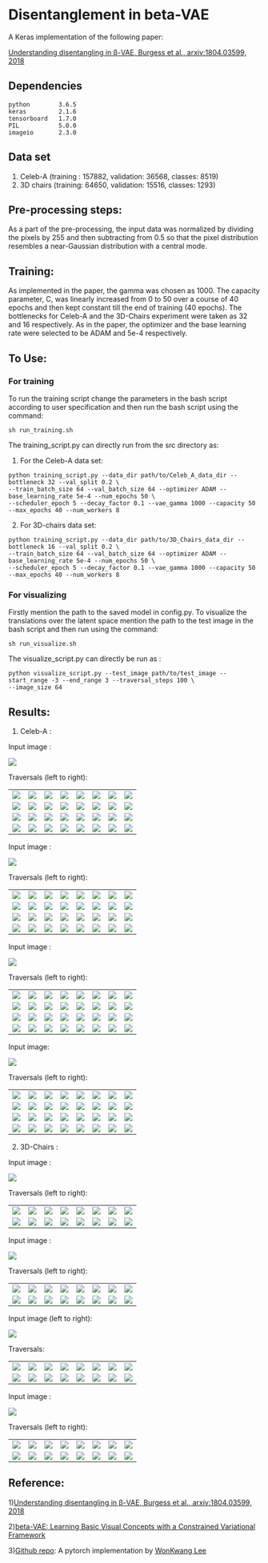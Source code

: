 # Disentanglement in beta-VAE

A Keras implementation of the following paper:
 
[Understanding disentangling in β-VAE, Burgess et al., arxiv:1804.03599, 2018](https://arxiv.org/abs/1804.03599)

## Dependencies
 ```
python        3.6.5
keras         2.1.6
tensorboard   1.7.0
PIL           5.0.0
imageio       2.3.0
```
## Data set
1) Celeb-A (training : 157882, validation: 36568, classes: 8519)
2) 3D chairs (training: 64650, validation: 15516, classes: 1293)

## Pre-processing steps:
As a part of the pre-processing, the input data
was normalized by dividing the pixels by 255 and then subtracting from 0.5 so that the pixel distribution resembles a
near-Gaussian distribution with a central mode.

## Training:
As implemented in the paper, the gamma was chosen as 1000. The capacity parameter, C, was linearly increased from 0 to
50 over a course of 40 epochs and then kept constant till the end of training (40 epochs). The bottlenecks for Celeb-A and 
the 3D-Chairs experiment were taken as 32 and 16 respectively. As in the paper, the optimizer and the base learning rate 
were selected to be ADAM and 5e-4 respectively.
 
## To Use:
### For training
To run the training script change the parameters in the bash script according to user specification and then 
run the bash script using the command:
```
sh run_training.sh 
```
The training_script.py can directly run from the src directory as:

1) For the Celeb-A data set:
```
python training_script.py --data_dir path/to/Celeb_A_data_dir --bottleneck 32 --val_split 0.2 \
--train_batch_size 64 --val_batch_size 64 --optimizer ADAM --base_learning_rate 5e-4 --num_epochs 50 \
--scheduler_epoch 5 --decay_factor 0.1 --vae_gamma 1000 --capacity 50 --max_epochs 40 --num_workers 8 
```
2) For 3D-chairs data set:

```
python training_script.py --data_dir path/to/3D_Chairs_data_dir --bottleneck 16 --val_split 0.2 \
--train_batch_size 64 --val_batch_size 64 --optimizer ADAM --base_learning_rate 5e-4 --num_epochs 50 \
--scheduler_epoch 5 --decay_factor 0.1 --vae_gamma 1000 --capacity 50 --max_epochs 40 --num_workers 8
```
### For visualizing 
Firstly mention the path to the saved model in config.py. To visualize the translations over the latent space 
mention the path to the test image in the bash script and then run using the command:

```
sh run_visualize.sh
```
The visualize_script.py can directly be run as :

```
python visualize_script.py --test_image path/to/test_image --start_range -3 --end_range 3 --traversal_steps 100 \
--image_size 64
```

## Results:

1) Celeb-A :

Input image : 

![](test_images/Celeb_A/celeba_test_1.jpg)

Traversals (left to right):

| | | | | | | | |
|:-------------------------:|:-------------------------:|:-------------------------:|:-------------------------:|:-------------------------:|:-------------------------:|:-------------------------:|:-------------------------:|
|![](generated_gifs/celeba_test_1/z_1.gif)|![](generated_gifs/celeba_test_1/z_2.gif)|![](generated_gifs/celeba_test_1/z_3.gif)|![](generated_gifs/celeba_test_1/z_4.gif)|![](generated_gifs/celeba_test_1/z_5.gif)|![](generated_gifs/celeba_test_1/z_6.gif)|![](generated_gifs/celeba_test_1/z_7.gif)|![](generated_gifs/celeba_test_1/z_8.gif)|
|![](generated_gifs/celeba_test_1/z_9.gif)|![](generated_gifs/celeba_test_1/z_10.gif)|![](generated_gifs/celeba_test_1/z_11.gif)|![](generated_gifs/celeba_test_1/z_12.gif)|![](generated_gifs/celeba_test_1/z_13.gif)|![](generated_gifs/celeba_test_1/z_14.gif)|![](generated_gifs/celeba_test_1/z_15.gif)|![](generated_gifs/celeba_test_1/z_16.gif)|
|![](generated_gifs/celeba_test_1/z_17.gif)|![](generated_gifs/celeba_test_1/z_18.gif)|![](generated_gifs/celeba_test_1/z_19.gif)|![](generated_gifs/celeba_test_1/z_20.gif)|![](generated_gifs/celeba_test_1/z_21.gif)|![](generated_gifs/celeba_test_1/z_22.gif)|![](generated_gifs/celeba_test_1/z_23.gif)|![](generated_gifs/celeba_test_1/z_24.gif)|
|![](generated_gifs/celeba_test_1/z_25.gif)|![](generated_gifs/celeba_test_1/z_26.gif)|![](generated_gifs/celeba_test_1/z_27.gif)|![](generated_gifs/celeba_test_1/z_28.gif)|![](generated_gifs/celeba_test_1/z_29.gif)|![](generated_gifs/celeba_test_1/z_30.gif)|![](generated_gifs/celeba_test_1/z_31.gif)|![](generated_gifs/celeba_test_1/z_32.gif)|

Input image : 

![](test_images/Celeb_A/celeba_test_2.jpg)

Traversals (left to right):

| | | | | | | | |
|:-------------------------:|:-------------------------:|:-------------------------:|:-------------------------:|:-------------------------:|:-------------------------:|:-------------------------:|:-------------------------:|
|![](generated_gifs/celeba_test_2/z_1.gif)|![](generated_gifs/celeba_test_2/z_2.gif)|![](generated_gifs/celeba_test_2/z_3.gif)|![](generated_gifs/celeba_test_2/z_4.gif)|![](generated_gifs/celeba_test_2/z_5.gif)|![](generated_gifs/celeba_test_2/z_6.gif)|![](generated_gifs/celeba_test_2/z_7.gif)|![](generated_gifs/celeba_test_2/z_8.gif)|
|![](generated_gifs/celeba_test_2/z_9.gif)|![](generated_gifs/celeba_test_2/z_10.gif)|![](generated_gifs/celeba_test_2/z_11.gif)|![](generated_gifs/celeba_test_2/z_12.gif)|![](generated_gifs/celeba_test_2/z_13.gif)|![](generated_gifs/celeba_test_2/z_12.gif)|![](generated_gifs/celeba_test_2/z_15.gif)|![](generated_gifs/celeba_test_2/z_16.gif)|
|![](generated_gifs/celeba_test_2/z_17.gif)|![](generated_gifs/celeba_test_2/z_18.gif)|![](generated_gifs/celeba_test_2/z_18.gif)|![](generated_gifs/celeba_test_2/z_20.gif)|![](generated_gifs/celeba_test_2/z_21.gif)|![](generated_gifs/celeba_test_2/z_22.gif)|![](generated_gifs/celeba_test_2/z_23.gif)|![](generated_gifs/celeba_test_2/z_24.gif)|
|![](generated_gifs/celeba_test_2/z_25.gif)|![](generated_gifs/celeba_test_2/z_26.gif)|![](generated_gifs/celeba_test_2/z_27.gif)|![](generated_gifs/celeba_test_2/z_28.gif)|![](generated_gifs/celeba_test_2/z_29.gif)|![](generated_gifs/celeba_test_2/z_30.gif)|![](generated_gifs/celeba_test_2/z_31.gif)|![](generated_gifs/celeba_test_2/z_32.gif)|

Input image : 

![](test_images/Celeb_A/celeba_test_3.jpg)

Traversals (left to right):

| | | | | | | | |
|:-------------------------:|:-------------------------:|:-------------------------:|:-------------------------:|:-------------------------:|:-------------------------:|:-------------------------:|:-------------------------:|
|![](generated_gifs/celeba_test_3/z_1.gif)|![](generated_gifs/celeba_test_3/z_2.gif)|![](generated_gifs/celeba_test_3/z_3.gif)|![](generated_gifs/celeba_test_3/z_4.gif)|![](generated_gifs/celeba_test_3/z_5.gif)|![](generated_gifs/celeba_test_3/z_6.gif)|![](generated_gifs/celeba_test_3/z_7.gif)|![](generated_gifs/celeba_test_3/z_8.gif)|
|![](generated_gifs/celeba_test_3/z_9.gif)|![](generated_gifs/celeba_test_3/z_10.gif)|![](generated_gifs/celeba_test_3/z_11.gif)|![](generated_gifs/celeba_test_3/z_12.gif)|![](generated_gifs/celeba_test_3/z_13.gif)|![](generated_gifs/celeba_test_3/z_12.gif)|![](generated_gifs/celeba_test_3/z_15.gif)|![](generated_gifs/celeba_test_3/z_16.gif)|
|![](generated_gifs/celeba_test_3/z_17.gif)|![](generated_gifs/celeba_test_3/z_18.gif)|![](generated_gifs/celeba_test_3/z_18.gif)|![](generated_gifs/celeba_test_3/z_20.gif)|![](generated_gifs/celeba_test_3/z_21.gif)|![](generated_gifs/celeba_test_3/z_22.gif)|![](generated_gifs/celeba_test_3/z_23.gif)|![](generated_gifs/celeba_test_3/z_24.gif)|
|![](generated_gifs/celeba_test_3/z_25.gif)|![](generated_gifs/celeba_test_3/z_26.gif)|![](generated_gifs/celeba_test_3/z_27.gif)|![](generated_gifs/celeba_test_3/z_28.gif)|![](generated_gifs/celeba_test_3/z_29.gif)|![](generated_gifs/celeba_test_3/z_30.gif)|![](generated_gifs/celeba_test_3/z_31.gif)|![](generated_gifs/celeba_test_3/z_32.gif)|

Input image: 

![](test_images/Celeb_A/celeba_test_4.jpg)

Traversals (left to right):

| | | | | | | | |
|:-------------------------:|:-------------------------:|:-------------------------:|:-------------------------:|:-------------------------:|:-------------------------:|:-------------------------:|:-------------------------:|
|![](generated_gifs/celeba_test_4/z_1.gif)|![](generated_gifs/celeba_test_4/z_2.gif)|![](generated_gifs/celeba_test_4/z_3.gif)|![](generated_gifs/celeba_test_4/z_4.gif)|![](generated_gifs/celeba_test_4/z_5.gif)|![](generated_gifs/celeba_test_4/z_6.gif)|![](generated_gifs/celeba_test_4/z_7.gif)|![](generated_gifs/celeba_test_4/z_8.gif)|
|![](generated_gifs/celeba_test_4/z_9.gif)|![](generated_gifs/celeba_test_4/z_10.gif)|![](generated_gifs/celeba_test_4/z_11.gif)|![](generated_gifs/celeba_test_4/z_12.gif)|![](generated_gifs/celeba_test_4/z_13.gif)|![](generated_gifs/celeba_test_4/z_12.gif)|![](generated_gifs/celeba_test_4/z_15.gif)|![](generated_gifs/celeba_test_4/z_16.gif)|
|![](generated_gifs/celeba_test_4/z_17.gif)|![](generated_gifs/celeba_test_4/z_18.gif)|![](generated_gifs/celeba_test_4/z_18.gif)|![](generated_gifs/celeba_test_4/z_20.gif)|![](generated_gifs/celeba_test_4/z_21.gif)|![](generated_gifs/celeba_test_4/z_22.gif)|![](generated_gifs/celeba_test_4/z_23.gif)|![](generated_gifs/celeba_test_4/z_24.gif)|
|![](generated_gifs/celeba_test_4/z_25.gif)|![](generated_gifs/celeba_test_4/z_26.gif)|![](generated_gifs/celeba_test_4/z_27.gif)|![](generated_gifs/celeba_test_4/z_28.gif)|![](generated_gifs/celeba_test_4/z_29.gif)|![](generated_gifs/celeba_test_4/z_30.gif)|![](generated_gifs/celeba_test_4/z_31.gif)|![](generated_gifs/celeba_test_4/z_32.gif)|

2) 3D-Chairs :

Input image : 

![](test_images/3D_Chairs/3dchairs_test_1.png)

Traversals (left to right):

| | | | | | | | |
|:-------------------------:|:-------------------------:|:-------------------------:|:-------------------------:|:-------------------------:|:-------------------------:|:-------------------------:|:-------------------------:|
|![](generated_gifs/3dchairs_test_1/z_1.gif)|![](generated_gifs/3dchairs_test_1/z_2.gif)|![](generated_gifs/3dchairs_test_1/z_3.gif)|![](generated_gifs/3dchairs_test_1/z_4.gif)|![](generated_gifs/3dchairs_test_1/z_5.gif)|![](generated_gifs/3dchairs_test_1/z_6.gif)|![](generated_gifs/3dchairs_test_1/z_7.gif)|![](generated_gifs/3dchairs_test_1/z_8.gif)|
|![](generated_gifs/3dchairs_test_1/z_9.gif)|![](generated_gifs/3dchairs_test_1/z_10.gif)|![](generated_gifs/3dchairs_test_1/z_11.gif)|![](generated_gifs/3dchairs_test_1/z_12.gif)|![](generated_gifs/3dchairs_test_1/z_13.gif)|![](generated_gifs/3dchairs_test_1/z_14.gif)|![](generated_gifs/3dchairs_test_1/z_15.gif)|![](generated_gifs/3dchairs_test_1/z_16.gif)|

Input image : 

![](test_images/3D_Chairs/3dchairs_test_2.png)

Traversals (left to right): 

| | | | | | | | |
|:-------------------------:|:-------------------------:|:-------------------------:|:-------------------------:|:-------------------------:|:-------------------------:|:-------------------------:|:-------------------------:|
|![](generated_gifs/3dchairs_test_2/z_1.gif)|![](generated_gifs/3dchairs_test_2/z_2.gif)|![](generated_gifs/3dchairs_test_2/z_3.gif)|![](generated_gifs/3dchairs_test_2/z_4.gif)|![](generated_gifs/3dchairs_test_2/z_5.gif)|![](generated_gifs/3dchairs_test_2/z_6.gif)|![](generated_gifs/3dchairs_test_2/z_7.gif)|![](generated_gifs/3dchairs_test_2/z_8.gif)|
|![](generated_gifs/3dchairs_test_2/z_9.gif)|![](generated_gifs/3dchairs_test_2/z_10.gif)|![](generated_gifs/3dchairs_test_2/z_11.gif)|![](generated_gifs/3dchairs_test_2/z_12.gif)|![](generated_gifs/3dchairs_test_2/z_13.gif)|![](generated_gifs/3dchairs_test_2/z_14.gif)|![](generated_gifs/3dchairs_test_2/z_15.gif)|![](generated_gifs/3dchairs_test_2/z_16.gif)|

Input image (left to right): 

![](test_images/3D_Chairs/3dchairs_test_3.png)

Traversals: 

| | | | | | | | |
|:-------------------------:|:-------------------------:|:-------------------------:|:-------------------------:|:-------------------------:|:-------------------------:|:-------------------------:|:-------------------------:|
|![](generated_gifs/3dchairs_test_3/z_1.gif)|![](generated_gifs/3dchairs_test_3/z_2.gif)|![](generated_gifs/3dchairs_test_3/z_3.gif)|![](generated_gifs/3dchairs_test_3/z_4.gif)|![](generated_gifs/3dchairs_test_3/z_5.gif)|![](generated_gifs/3dchairs_test_3/z_6.gif)|![](generated_gifs/3dchairs_test_3/z_7.gif)|![](generated_gifs/3dchairs_test_3/z_8.gif)|
|![](generated_gifs/3dchairs_test_3/z_9.gif)|![](generated_gifs/3dchairs_test_3/z_10.gif)|![](generated_gifs/3dchairs_test_3/z_11.gif)|![](generated_gifs/3dchairs_test_3/z_12.gif)|![](generated_gifs/3dchairs_test_3/z_13.gif)|![](generated_gifs/3dchairs_test_3/z_14.gif)|![](generated_gifs/3dchairs_test_3/z_15.gif)|![](generated_gifs/3dchairs_test_3/z_16.gif)|

Input image : 

![](test_images/3D_Chairs/3dchairs_test_4.png)

Traversals (left to right): 

| | | | | | | | |
|:-------------------------:|:-------------------------:|:-------------------------:|:-------------------------:|:-------------------------:|:-------------------------:|:-------------------------:|:-------------------------:|
|![](generated_gifs/3dchairs_test_4/z_1.gif)|![](generated_gifs/3dchairs_test_4/z_2.gif)|![](generated_gifs/3dchairs_test_4/z_3.gif)|![](generated_gifs/3dchairs_test_4/z_4.gif)|![](generated_gifs/3dchairs_test_4/z_5.gif)|![](generated_gifs/3dchairs_test_4/z_6.gif)|![](generated_gifs/3dchairs_test_4/z_7.gif)|![](generated_gifs/3dchairs_test_4/z_8.gif)|
|![](generated_gifs/3dchairs_test_4/z_9.gif)|![](generated_gifs/3dchairs_test_4/z_10.gif)|![](generated_gifs/3dchairs_test_4/z_11.gif)|![](generated_gifs/3dchairs_test_4/z_12.gif)|![](generated_gifs/3dchairs_test_4/z_13.gif)|![](generated_gifs/3dchairs_test_4/z_14.gif)|![](generated_gifs/3dchairs_test_4/z_15.gif)|![](generated_gifs/3dchairs_test_4/z_16.gif)|

## Reference:
1)[Understanding disentangling in β-VAE, Burgess et al., arxiv:1804.03599, 2018](https://arxiv.org/abs/1804.03599)

2)[beta-VAE: Learning Basic Visual Concepts with a Constrained Variational Framework ](https://openreview.net/forum?id=Sy2fzU9gl)

3)[Github repo](https://github.com/1Konny/Beta-VAE): A pytorch implementation by [WonKwang Lee](https://github.com/1Konny)
